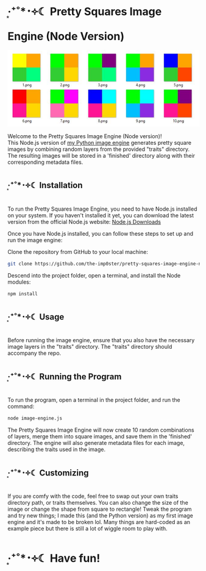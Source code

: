 #  ‧͙⁺˚*･༓☾ Pretty Squares Image Engine (Node Version)

![image_engine](example.jpg)

Welcome to the Pretty Squares Image Engine (Node version)!  
This Node.js version of [my Python image engine](https://www.github.com/the-imp0ster/pretty-squares-image-engine) generates pretty square images by combining random layers from the provided "traits" directory.  
The resulting images will be stored in a 'finished' directory along with their corresponding metadata files.

##  ‧͙⁺˚*･༓☾ Installation

To run the Pretty Squares Image Engine, you need to have Node.js installed on your system. If you haven't installed it yet, you can download the latest version from the official Node.js website: [Node.js Downloads](https://nodejs.org/en/download/)

Once you have Node.js installed, you can follow these steps to set up and run the image engine:

Clone the repository from GitHub to your local machine:

```bash
git clone https://github.com/the-imp0ster/pretty-squares-image-engine-node.git
```

Descend into the project folder, open a terminal, and install the Node modules:

```bash
npm install
```

##  ‧͙⁺˚*･༓☾ Usage

Before running the image engine, ensure that you also have the necessary image layers in the "traits" directory. The "traits" directory should accompany the repo.

##  ‧͙⁺˚*･༓☾ Running the Program

To run the program, open a terminal in the project folder, and run the command:

```bash
node image-engine.js
```

The Pretty Squares Image Engine will now create 10 random combinations of layers, merge them into square images, and save them in the 'finished' directory. The engine will also generate metadata files for each image, describing the traits used in the image.

##  ‧͙⁺˚*･༓☾ Customizing

If you are comfy with the code, feel free to swap out your own traits directory path, or traits themselves.  You can also change the size of the image or change the shape from square to rectangle!  Tweak the program and try new things; I made this (and the Python version) as my first image engine and it's made to be broken lol.  Many things are hard-coded as an example piece but there is still a lot of wiggle room to play with.

#  ‧͙⁺˚*･༓☾ Have fun!


